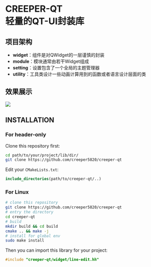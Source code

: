 # CREEPER-QT<br>轻量的QT-UI封装库

## 项目架构
- **widget**：组件是对QWidget的一层谨慎的封装
- **module**：模块通常由若干Widget组成
- **setting**：设置包含了一个全局的主题管理器
- **utility**：工具类设计一些动画计算用到的函数或者语言设计层面的类

## 效果展示
![](https://raw.githubusercontent.com/creeper5820/creeper-qt/refs/heads/main/doc/example-widgets.png)

## INSTALLATION
### For header-only
Clone this repository first:
```bash
cd path/to/your/project/lib/dir/
git clone https://github.com/creeper5820/creeper-qt
```
Edit your `CMakeLists.txt`:
```cmake
include_directories(path/to/creeper-qt/..)

```



### For Linux
```bash
# clone this repository
git clone https://github.com/creeper5820/creeper-qt
# entry the directory
cd creeper-qt
# build
mkdir build && cd build
cmake .. && make -j
# install for global env
sudo make install
```

Then you can import this library for your project:
```cpp
#include "creeper-qt/widget/line-edit.hh"
```